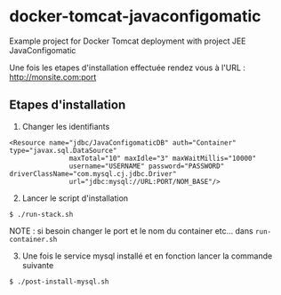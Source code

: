 # docker-tomcat-javaconfigomatic
Example project for Docker Tomcat deployment with project JEE JavaConfigomatic

Une fois les etapes d'installation effectuée rendez vous à l'URL : http://monsite.com:port

## Etapes d'installation

1. Changer les identifiants
```
<Resource name="jdbc/JavaConfigomaticDB" auth="Container" type="javax.sql.DataSource"
               maxTotal="10" maxIdle="3" maxWaitMillis="10000"
               username="USERNAME" password="PASSWORD" driverClassName="com.mysql.cj.jdbc.Driver"
               url="jdbc:mysql://URL:PORT/NOM_BASE"/>
```

2. Lancer le script d'installation
```
$ ./run-stack.sh
```
NOTE : si besoin changer le port et le nom du container etc... dans `run-container.sh`


3. Une fois le service mysql installé et en fonction lancer la commande suivante
```
$ ./post-install-mysql.sh
```
